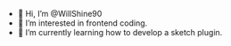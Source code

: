 - 👋 Hi, I’m @WillShine90
- 👀 I’m interested in frontend coding.
- 🌱 I’m currently learning how to develop a sketch plugin.

<!---
WillShine90/WillShine90 is a ✨ special ✨ repository because its `README.md` (this file) appears on your GitHub profile.
You can click the Preview link to take a look at your changes.
--->
